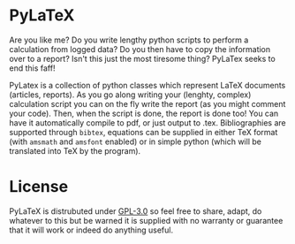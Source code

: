 # PyLaTeX

Are you like me? Do you write lengthy python scripts to perform a calculation from logged data? Do you then have to copy the information over to a report? Isn't this just the most tiresome thing? PyLaTex seeks to end this faff!

PyLatex is a collection of python classes which represent LaTeX documents (articles, reports). As you go along writing your (lenghty, complex) calculation script you can on the fly write the report (as you might comment your code). Then, when the script is done, the report is done too! You can have it automatically compile to pdf, or just output to .tex. Bibliographies are supported through `bibtex`, equations can be supplied in either TeX format (with `amsmath` and `amsfont` enabled) or in simple python (which will be translated into TeX by the program).

# License
PyLaTeX is distrubuted under [GPL-3.0](https://www.gnu.org/licenses/gpl-3.0.en.html) so feel free to share, adapt, do whatever to this but be warned it is supplied with no warranty or guarantee that it will work or indeed do anything useful.